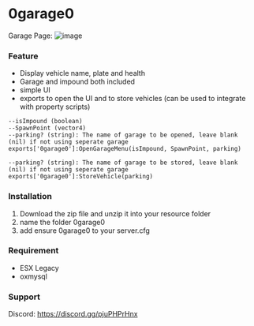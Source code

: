 # 0garage0
Garage Page: ![image](https://user-images.githubusercontent.com/113702628/207255438-4389737e-c71f-48d1-aa21-77c7170cdf8d.png)

### Feature
* Display vehicle name, plate and health
* Garage and impound both included
* simple UI
* exports to open the UI and to store vehicles (can be used to integrate with property scripts)
```
--isImpound (boolean)
--SpawnPoint (vector4)
--parking? (string): The name of garage to be opened, leave blank (nil) if not using seperate garage
exports['0garage0']:OpenGarageMenu(isImpound, SpawnPoint, parking)

--parking? (string): The name of garage to be stored, leave blank (nil) if not using seperate garage
exports['0garage0']:StoreVehicle(parking)
```

### Installation
1. Download the zip file and unzip it into your resource folder
3. name the folder 0garage0
2. add ensure 0garage0 to your server.cfg

### Requirement
* ESX Legacy
* oxmysql

### Support
Discord: https://discord.gg/pjuPHPrHnx
